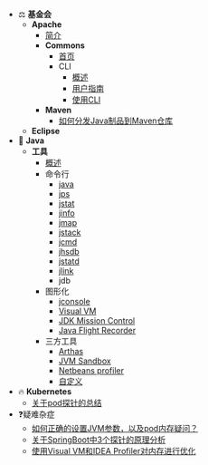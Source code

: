 <!-- docs/_sidebar.md -->

- ⚖️ **基金会**
  - **Apache**
    - [简介](apache/apache.md)
    - **Commons**
      - [首页](apache/commons/commons.md)
      - CLI
        - [概述](apache/commons/cli/overview.md)
        - [用户指南](apache/commons/cli/getting-started.md)
        - [使用CLI](apache/commons/cli/using-cli.md)
    - **Maven**
      - [如何分发Java制品到Maven仓库](apache/maven/maven-distribution-artifact.md)
  - **Eclipse**
- 🚀 **Java**
  - **工具**
    - [概述](java/tools/overview.md)
    - 命令行
      - [java](java/tools/cli/java.md)
      - [jps](java/tools/cli/jps.md)
      - [jstat](java/tools/cli/jstat.md)
      - [jinfo](java/tools/cli/jinfo.md)
      - [jmap](java/tools/cli/jmap.md)
      - [jstack](java/tools/cli/jstack.md)
      - [jcmd](java/tools/cli/jcmd.md)
      - [jhsdb](java/tools/cli/jhsdb.md)
      - [jstatd](java/tools/cli/jstatd.md)
      - [jlink](java/tools/cli/jlink.md)
      - jdb
    - 图形化
      - [jconsole](java/tools/gui/jconsole.md)
      - [Visual VM](java/tools/gui/visual-vm.md)
      - [JDK Mission Control](java/tools/gui/jmc.md)
      - [Java Flight Recorder](java/tools/gui/jfr.md)
    - 三方工具
      - [Arthas](java/tools/third/arthas.md)
      - [JVM Sandbox](java/tools/third/jvm-sandbox.md)
      - [Netbeans profiler](java/tools/third/netbeans-profiler.md)
      - [自定义](java/tools/third/custom.md)
- 🔥 **Kubernetes**
  - [关于pod探针的总结](kubernetes/probe.md)
- ❓疑难杂症
  - [如何正确的设置JVM参数，以及pod内存疑问？](troubleshoot/jvm-options-setting.md)
  - [关于SpringBoot中3个探针的原理分析](troubleshoot/spring-boot-actuator-probe.md)
  - [使用Visual VM和IDEA Profiler对内存进行优化](troubleshoot/memory-performance-optimization.md)

